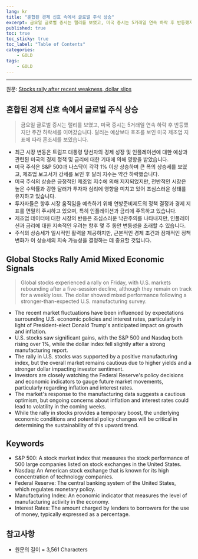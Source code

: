 ```yaml
---
lang: kr
title: "혼합된 경제 신호 속에서 글로벌 주식 상승"
excerpt: 금요일 글로벌 증시는 랠리를 보였고, 미국 증시는 5거래일 연속 하락 후 반등했지만 주간 하락세를 이어갔습니다. 달러는 예상보다 호조를 보인 미국 제조업 지표에 따라 혼조세를 보였습니다.
published: true
toc: true
toc_sticky: true
toc_label: "Table of Contents"
categories:
    - GOLD
tags:
    - GOLD
---
```


---

  원문: [Stocks rally after recent weakness, dollar slips](https://www.investing.com/news/economy-news/asian-stocks-rise-dollar-at-twoyear-high-as-us-rates-trump-in-focus-3794824)

## 혼합된 경제 신호 속에서 글로벌 주식 상승

> 금요일 글로벌 증시는 랠리를 보였고, 미국 증시는 5거래일 연속 하락 후 반등했지만 주간 하락세를 이어갔습니다. 달러는 예상보다 호조를 보인 미국 제조업 지표에 따라 혼조세를 보였습니다.


- 최근 시장 변동은 트럼프 대통령 당선자의 경제 성장 및 인플레이션에 대한 예상과 관련된 미국의 경제 정책 및 금리에 대한 기대에 의해 영향을 받았습니다.
- 미국 주식은 S&P 500과 나스닥이 각각 1% 이상 상승하며 큰 폭의 상승세를 보였고, 제조업 보고서가 강세를 보인 후 달러 지수는 약간 하락했습니다.
- 미국 주식의 상승은 긍정적인 제조업 지수에 의해 지지되었지만, 전반적인 시장은 높은 수익률과 강한 달러가 투자자 심리에 영향을 미치고 있어 조심스러운 상태를 유지하고 있습니다.
- 투자자들은 향후 시장 움직임을 예측하기 위해 연방준비제도의 정책 결정과 경제 지표를 면밀히 주시하고 있으며, 특히 인플레이션과 금리에 주목하고 있습니다.
- 제조업 데이터에 대한 시장의 반응은 조심스러운 낙관주의를 나타내지만, 인플레이션과 금리에 대한 지속적인 우려는 향후 몇 주 동안 변동성을 초래할 수 있습니다.
- 주식의 상승세가 일시적인 활력을 제공하지만, 근본적인 경제 조건과 잠재적인 정책 변화가 이 상승세의 지속 가능성을 결정하는 데 중요할 것입니다.

## Global Stocks Rally Amid Mixed Economic Signals

> Global stocks experienced a rally on Friday, with U.S. markets rebounding after a five-session decline, although they remain on track for a weekly loss. The dollar showed mixed performance following a stronger-than-expected U.S. manufacturing survey.


- The recent market fluctuations have been influenced by expectations surrounding U.S. economic policies and interest rates, particularly in light of President-elect Donald Trump's anticipated impact on growth and inflation.
- U.S. stocks saw significant gains, with the S&P 500 and Nasdaq both rising over 1%, while the dollar index fell slightly after a strong manufacturing report.
- The rally in U.S. stocks was supported by a positive manufacturing index, but the overall market remains cautious due to higher yields and a stronger dollar impacting investor sentiment.
- Investors are closely watching the Federal Reserve's policy decisions and economic indicators to gauge future market movements, particularly regarding inflation and interest rates.
- The market's response to the manufacturing data suggests a cautious optimism, but ongoing concerns about inflation and interest rates could lead to volatility in the coming weeks.
- While the rally in stocks provides a temporary boost, the underlying economic conditions and potential policy changes will be critical in determining the sustainability of this upward trend.

## Keywords

- S&P 500: A stock market index that measures the stock performance of 500 large companies listed on stock exchanges in the United States.
- Nasdaq: An American stock exchange that is known for its high concentration of technology companies.
- Federal Reserve: The central banking system of the United States, which regulates monetary policy.
- Manufacturing Index: An economic indicator that measures the level of manufacturing activity in the economy.
- Interest Rates: The amount charged by lenders to borrowers for the use of money, typically expressed as a percentage.

## 참고사항

- 원문의 길이 = 3,561 Characters

